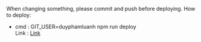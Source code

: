 When changing something, please commit and push before deploying.
How to deploy:
- cmd : GIT_USER=duyphamluanh npm run deploy  
Link : [Link](https://elolms-documentation.github.io/)
